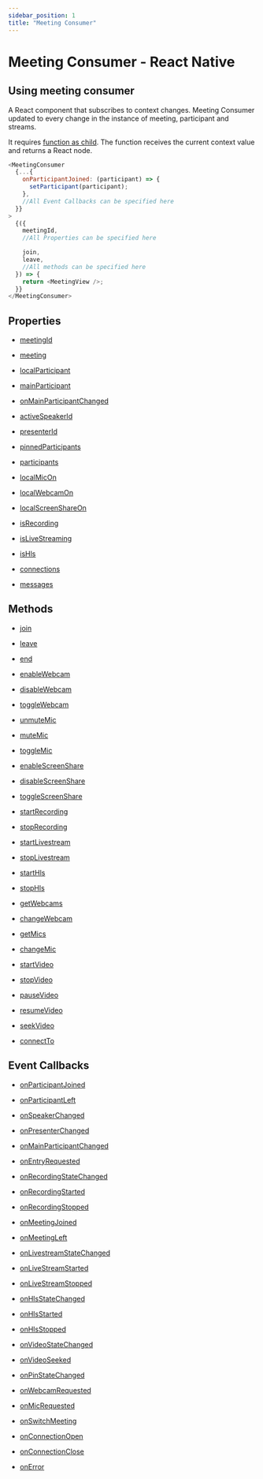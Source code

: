 ```yaml
---
sidebar_position: 1
title: "Meeting Consumer"
---
```


# Meeting Consumer - React Native

## Using meeting consumer

A React component that subscribes to context changes. Meeting Consumer updated to every change in the instance of meeting, participant and streams.

It requires <a href="https://reactjs.org/docs/render-props.html#using-props-other-than-render">function as child</a>. The function receives the current context value and returns a React node.

```js title="Meeting Provider"
<MeetingConsumer
  {...{
    onParticipantJoined: (participant) => {
      setParticipant(participant);
    },
    //All Event Callbacks can be specified here
  }}
>
  {({
    meetingId,
    //All Properties can be specified here

    join,
    leave,
    //All methods can be specified here
  }) => {
    return <MeetingView />;
  }}
</MeetingConsumer>
```

## Properties

<div class="row">
<div class="col col--4 margin-bottom--sm" >

- [meetingId](./use-meeting/properties#meetingid)

</div>

<div class="col col--4 margin-bottom--sm" >

- [meeting](./use-meeting/properties#meeting)

</div>

<div class="col col--4 margin-bottom--sm" >

- [localParticipant](./use-meeting/properties#localparticipant)

</div>
<div class="col col--4 margin-bottom--sm" >

- [mainParticipant](./use-meeting/properties#mainparticipant)

</div>
<div class="col col--4 margin-bottom--sm" >

- [onMainParticipantChanged](./use-meeting/properties#onmainparticipantchanged)

</div>
<div class="col col--4 margin-bottom--sm" >

- [activeSpeakerId](./use-meeting/properties#activespeakerid)

</div>
<div class="col col--4 margin-bottom--sm" >

- [presenterId](./use-meeting/properties#presenterid)

</div>
<div class="col col--4 margin-bottom--sm" >

- [pinnedParticipants](./use-meeting/properties#pinnedparticipants)

</div>
<div class="col col--4 margin-bottom--sm" >

- [participants](./use-meeting/properties#participants)

</div>
<div class="col col--4 margin-bottom--sm" >

- [localMicOn](./use-meeting/properties#localmicon)

</div>
<div class="col col--4 margin-bottom--sm" >

- [localWebcamOn](./use-meeting/properties#localwebcamon)

</div>
<div class="col col--4 margin-bottom--sm" >

- [localScreenShareOn](./use-meeting/properties#localscreenshareon)

</div>

<div class="col col--4 margin-bottom--sm" >

- [isRecording](./use-meeting/properties#isrecording)

</div>
<div class="col col--4 margin-bottom--sm" >

- [isLiveStreaming](./use-meeting/properties#islivestreaming)

</div>
<div class="col col--4 margin-bottom--sm" >

- [isHls](./use-meeting/properties#ishls)

</div>
<div class="col col--4 margin-bottom--sm" >

- [connections](./use-meeting/properties#connections)

</div>
<div class="col col--4 margin-bottom--sm" >

- [messages](./use-meeting/properties#messages)

</div>
</div>

## Methods

<div class="row">
<div class="col col--4 margin-bottom--sm" >

- [join](./use-meeting/methods#join)

</div>
<div class="col col--4 margin-bottom--sm" >

- [leave](./use-meeting/methods#leave)

</div>
<div class="col col--4 margin-bottom--sm" >

- [end](./use-meeting/methods#end)

</div>
<div class="col col--4 margin-bottom--sm" >

- [enableWebcam](./use-meeting/methods#enablewebcam)

</div>
<div class="col col--4 margin-bottom--sm" >

- [disableWebcam](./use-meeting/methods#disablewebcam)

</div>
<div class="col col--4 margin-bottom--sm" >

- [toggleWebcam](./use-meeting/methods#togglewebcam)

</div>
<div class="col col--4 margin-bottom--sm" >

- [unmuteMic](./use-meeting/methods#unmutemic)

</div>
<div class="col col--4 margin-bottom--sm" >

- [muteMic](./use-meeting/methods#mutemic)

</div>
<div class="col col--4 margin-bottom--sm" >

- [toggleMic](./use-meeting/methods#togglemic)

</div>
<div class="col col--4 margin-bottom--sm" >

- [enableScreenShare](./use-meeting/methods#enablescreenshare)

</div>
<div class="col col--4 margin-bottom--sm" >

- [disableScreenShare](./use-meeting/methods#disablescreenshare)

</div>
<div class="col col--4 margin-bottom--sm" >

- [toggleScreenShare](./use-meeting/methods#togglescreenshare)

</div>
<div class="col col--4 margin-bottom--sm" >

- [startRecording](./use-meeting/methods#startrecording)

</div>
<div class="col col--4 margin-bottom--sm" >

- [stopRecording](./use-meeting/methods#stoprecording)

</div>
<div class="col col--4 margin-bottom--sm" >

- [startLivestream](./use-meeting/methods#startlivestream)

</div>
<div class="col col--4 margin-bottom--sm" >

- [stopLivestream](./use-meeting/methods#stoplivestream)

</div>
<div class="col col--4 margin-bottom--sm" >

- [startHls](./use-meeting/methods#starthls)

</div>
<div class="col col--4 margin-bottom--sm" >

- [stopHls](./use-meeting/methods#stophls)

</div>
<div class="col col--4 margin-bottom--sm" >

- [getWebcams](./use-meeting/methods#getwebcams)

</div>
<div class="col col--4 margin-bottom--sm" >

- [changeWebcam](./use-meeting/methods#changewebcam)

</div>
<div class="col col--4 margin-bottom--sm" >

- [getMics](./use-meeting/methods#getmics)

</div>
<div class="col col--4 margin-bottom--sm" >

- [changeMic](./use-meeting/methods#changemic)

</div>
<div class="col col--4 margin-bottom--sm" >

- [startVideo](./use-meeting/methods#startvideo)

</div>
<div class="col col--4 margin-bottom--sm" >

- [stopVideo](./use-meeting/methods#stopvideo)

</div>
<div class="col col--4 margin-bottom--sm" >

- [pauseVideo](./use-meeting/methods#pausevideo)

</div>
<div class="col col--4 margin-bottom--sm" >

- [resumeVideo](./use-meeting/methods#resumevideo)

</div>
<div class="col col--4 margin-bottom--sm" >

- [seekVideo](./use-meeting/methods#seekvideo)

</div>
<div class="col col--4 margin-bottom--sm" >

- [connectTo](./use-meeting/methods#connectto)

</div>
</div>

## Event Callbacks

<div class="row">
<div class="col col--4 margin-bottom--sm" >

- [onParticipantJoined](./use-meeting/events#onparticipantjoined)

</div>
<div class="col col--4 margin-bottom--sm" >

- [onParticipantLeft](./use-meeting/events#onparticipantleft)

</div>
<div class="col col--4 margin-bottom--sm" >

- [onSpeakerChanged](./use-meeting/events#onspeakerchanged)

</div>
<div class="col col--4 margin-bottom--sm" >

- [onPresenterChanged](./use-meeting/events#onpresenterchanged)

</div>
<div class="col col--4 margin-bottom--sm" >

- [onMainParticipantChanged](./use-meeting/events#onmainparticipantchanged)

</div>
<div class="col col--4 margin-bottom--sm" >

- [onEntryRequested](./use-meeting/events#onentryrequested)

</div>
<div class="col col--4 margin-bottom--sm" >

- [onRecordingStateChanged](./use-meeting/events#onrecordingstatechanged)

</div>
<div class="col col--4 margin-bottom--sm" >

- [onRecordingStarted](./use-meeting/events#onrecordingstarted)

</div>
<div class="col col--4 margin-bottom--sm" >

- [onRecordingStopped](./use-meeting/events#onrecordingstopped)

</div>
<div class="col col--4 margin-bottom--sm" >

- [onMeetingJoined](./use-meeting/events#onmeetingjoined)

</div>
<div class="col col--4 margin-bottom--sm" >

- [onMeetingLeft](./use-meeting/events#onmeetingleft)

</div>
<div class="col col--4 margin-bottom--sm" >

- [onLivestreamStateChanged](./use-meeting/events#onlivestreamstatechanged)

</div>
<div class="col col--4 margin-bottom--sm" >

- [onLiveStreamStarted](./use-meeting/events#onlivestreamstarted)

</div>
<div class="col col--4 margin-bottom--sm" >

- [onLiveStreamStopped](./use-meeting/events#onlivestreamstopped)

</div>
<div class="col col--4 margin-bottom--sm" >

- [onHlsStateChanged](./use-meeting/events#onhlsstatechanged)

</div>
<div class="col col--4 margin-bottom--sm" >

- [onHlsStarted](./use-meeting/events#onhlsstarted)

</div>
<div class="col col--4 margin-bottom--sm" >

- [onHlsStopped](./use-meeting/events#onhlsstopped)

</div>
<div class="col col--4 margin-bottom--sm" >

- [onVideoStateChanged](./use-meeting/events#onvideostatechanged)

</div>
<div class="col col--4 margin-bottom--sm" >

- [onVideoSeeked](./use-meeting/events#onvideoseeked)

</div>
<div class="col col--4 margin-bottom--sm" >

- [onPinStateChanged](./use-meeting/events#onpinstatechanged)

</div>
<div class="col col--4 margin-bottom--sm" >

- [onWebcamRequested](./use-meeting/events#onwebcamrequested)

</div>
<div class="col col--4 margin-bottom--sm" >

- [onMicRequested](./use-meeting/events#onmicrequested)

</div>
<div class="col col--4 margin-bottom--sm" >

- [onSwitchMeeting](./use-meeting/events#onswitchmeeting)

</div>
<div class="col col--4 margin-bottom--sm" >

- [onConnectionOpen](./use-meeting/events#onconnectionopen)

</div>
<div class="col col--4 margin-bottom--sm" >

- [onConnectionClose](./use-meeting/events#onconnectionclose)

</div>
<div class="col col--4 margin-bottom--sm" >

- [onError](./use-meeting/events#onerror)

</div>
</div>
